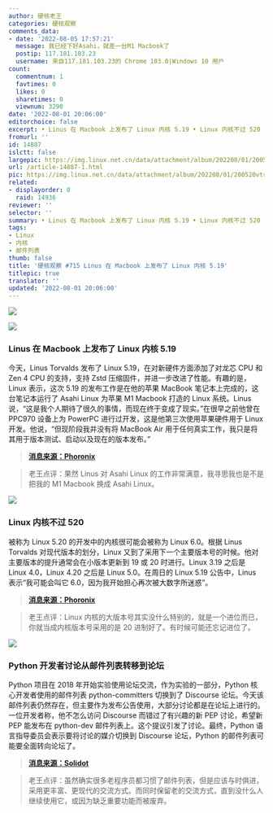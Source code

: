 ```yaml
---
author: 硬核老王
categories: 硬核观察
comments_data:
- date: '2022-08-05 17:57:21'
  message: 我已经下好Asahi，就差一台M1 Macbook了
  postip: 117.181.103.23
  username: 来自117.181.103.23的 Chrome 103.0|Windows 10 用户
count:
  commentnum: 1
  favtimes: 0
  likes: 0
  sharetimes: 0
  viewnum: 3290
date: '2022-08-01 20:06:00'
editorchoice: false
excerpt: • Linus 在 Macbook 上发布了 Linux 内核 5.19 • Linux 内核不过 520 • Python 开发者讨论从邮件列表转移到论坛
fromurl: ''
id: 14887
islctt: false
largepic: https://img.linux.net.cn/data/attachment/album/202208/01/200520vts43d5466tyt5fh.jpg
url: /article-14887-1.html
pic: https://img.linux.net.cn/data/attachment/album/202208/01/200520vts43d5466tyt5fh.jpg.thumb.jpg
related:
- displayorder: 0
  raid: 14936
reviewer: ''
selector: ''
summary: • Linus 在 Macbook 上发布了 Linux 内核 5.19 • Linux 内核不过 520 • Python 开发者讨论从邮件列表转移到论坛
tags:
- Linux
- 内核
- 邮件列表
thumb: false
title: '硬核观察 #715 Linus 在 Macbook 上发布了 Linux 内核 5.19'
titlepic: true
translator: ''
updated: '2022-08-01 20:06:00'
---
```


![](/data/attachment/album/202208/01/200520vts43d5466tyt5fh.jpg)


![](/data/attachment/album/202208/01/200532brahhgy4r4zmj8ip.jpg)


### Linus 在 Macbook 上发布了 Linux 内核 5.19


今天，Linus Torvalds 发布了 Linux 5.19，在对新硬件方面添加了对龙芯 CPU 和 Zen 4 CPU 的支持，支持 Zstd 压缩固件，并进一步改进了性能。有趣的是，Linux 表示，这次 5.19 的发布工作是在他的苹果 MacBook 笔记本上完成的，这台笔记本运行了 Asahi Linux 为苹果 M1 Macbook 打造的 Linux 系统。Linus 说，“这是我个人期待了很久的事情，而现在终于变成了现实。”在很早之前他曾在 PPC970 设备上为 PowerPC 进行过开发，这是他第三次使用苹果硬件用于 Linux 开发。他说，“但现阶段我并没有将 MacBook Air 用于任何真实工作，我只是将其用于版本测试、启动以及现在的版本发布。”



> 
> **[消息来源：Phoronix](https://www.phoronix.com/news/Linux-5.19-Released)**
> 
> 
> 



> 
> 老王点评：果然 Linus 对 Asahi Linux 的工作非常满意，我寻思我也是不是把我的 M1 Macbook 换成 Asahi Linux。
> 
> 
> 


![](/data/attachment/album/202208/01/200544oo9h326e6w6is6u9.jpg)


### Linux 内核不过 520


被称为 Linux 5.20 的开发中的内核很可能会被称为 Linux 6.0。根据 Linus Torvalds 对现代版本的划分，Linux 又到了采用下一个主要版本号的时候。他对主要版本的提升通常会在小版本更新到 19 或 20 时进行。Linux 3.19 之后是 Linux 4.0，Linux 4.20 之后是 Linux 5.0。在周日的 Linux 5.19 公告中，Linus 表示“我可能会叫它 6.0，因为我开始担心再次被大数字所迷惑”。



> 
> **[消息来源：Phoronix](https://www.phoronix.com/news/Linux-5.20-Is-Linux-6.0)**
> 
> 
> 



> 
> 老王点评：Linux 内核的大版本号其实没什么特别的，就是一个进位而已，你就当成内核版本号采用的是 20 进制好了。有时候可能还忘记进位了。
> 
> 
> 


![](/data/attachment/album/202208/01/200654tax48nximqizvbn4.jpg)


### Python 开发者讨论从邮件列表转移到论坛


Python 项目在 2018 年开始实验使用论坛交流，作为实验的一部分，Python 核心开发者使用的邮件列表 python-committers 切换到了 Discourse 论坛。今天该邮件列表仍然存在，但主要作为发布公告使用，大部分讨论都是在论坛上进行的。一位开发者称，他不怎么访问 Discourse 而错过了有兴趣的新 PEP 讨论，希望新 PEP 能发布在 python-dev 邮件列表上。这个提议引发了讨论。最终，Python 语言指导委员会表示要将讨论的媒介切换到 Discourse 论坛，Python 的邮件列表可能要全面转向论坛了。



> 
> **[消息来源：Solidot](https://www.solidot.org/story?sid=72316)**
> 
> 
> 



> 
> 老王点评：虽然确实很多老程序员都习惯了邮件列表，但是应该与时俱进，采用更丰富、更现代的交流方式。而同时保留老的交流方式，直到没什么人继续使用它，或因为缺乏重要功能而被废弃。
> 
> 
>